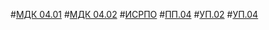 #[МДК 04.01](https://disk.yandex.ru/d/jjWdNgt4yXqfSw)
#[МДК 04.02](https://disk.yandex.ru/d/90_6T7mn3XlWMw)
#[ИСРПО](https://disk.yandex.ru/d/xP6HsH-n5yQojg)
#[ПП.04](https://disk.yandex.ru/d/_qt2UNbHxCmfzg)
#[УП.02](https://disk.yandex.ru/d/124r5wbEebJpvA)
#[УП.04](https://disk.yandex.ru/d/EMeGMV30GfkQEQ)
